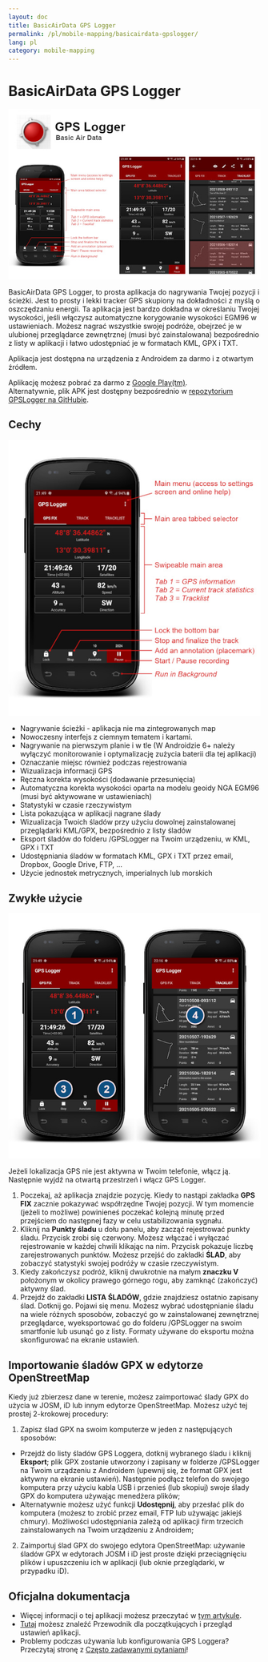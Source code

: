 ```yaml
---
layout: doc
title: BasicAirData GPS Logger
permalink: /pl/mobile-mapping/basicairdata-gpslogger/
lang: pl
category: mobile-mapping
---
```



BasicAirData GPS Logger
=======================

![BasicAirData-GPSLogger-002][]

BasicAirData GPS Logger, to prosta aplikacja do nagrywania Twojej pozycji i ścieżki. Jest to prosty i lekki tracker GPS skupiony na dokładności z myślą o oszczędzaniu energii. Ta aplikacja jest bardzo dokładna w określaniu Twojej wysokości, jeśli włączysz automatyczne korygowanie wysokości EGM96 w ustawieniach. Możesz nagrać wszystkie swojej podróże, obejrzeć je w ulubionej przeglądarce zewnętrznej (musi być zainstalowana) bezpośrednio z listy w aplikacji i łatwo udostępniać je w formatach KML, GPX i TXT.

Aplikacja jest dostępna na urządzenia z Androidem za darmo i z otwartym źródłem.

Aplikację możesz pobrać za darmo z [Google Play(tm)](https://play.google.com/store/apps/details?id=eu.basicairdata.graziano.gpslogger).<br>
Alternatywnie, plik APK jest dostępny bezpośrednio w [repozytorium GPSLogger na GitHubie](https://github.com/BasicAirData/GPSLogger/tree/master/apk).

Cechy
--------

![BasicAirData-GPSLogger-000][]

* Nagrywanie ścieżki - aplikacja nie ma zintegrowanych map
* Nowoczesny interfejs z ciemnym tematem i kartami.
* Nagrywanie na pierwszym planie i w tle (W Androidzie 6+ należy wyłączyć monitorowanie i optymalizację zużycia baterii dla tej aplikacji)
* Oznaczanie miejsc również podczas rejestrowania
* Wizualizacja informacji GPS
* Ręczna korekta wysokości (dodawanie przesunięcia)
* Automatyczna korekta wysokości oparta na modelu geoidy NGA EGM96 (musi być aktywowane w ustawieniach)
* Statystyki w czasie rzeczywistym
* Lista pokazująca w aplikacji nagrane ślady
* Wizualizacja Twoich śladów przy użyciu dowolnej zainstalowanej przeglądarki KML/GPX, bezpośrednio z listy śladów
* Eksport śladów do folderu /GPSLogger na Twoim urządzeniu, w KML, GPX i TXT
* Udostępniania śladów w formatach KML, GPX i TXT przez email, Dropbox, Google Drive, FTP, ...
* Użycie jednostek metrycznych, imperialnych lub morskich

Zwykłe użycie
-----------

![BasicAirData-GPSLogger-001][]

Jeżeli lokalizacja GPS nie jest aktywna w Twoim telefonie, włącz ją. Następnie wyjdź na otwartą przestrzeń i włącz GPS Logger.

1. Poczekaj, aż aplikacja znajdzie pozycję. Kiedy to nastąpi zakładka __GPS FIX__ zacznie pokazywać współrzędne Twojej pozycji. W tym momencie (jeżeli to możliwe) powinieneś poczekać kolejną minutę przed przejściem do następnej fazy w celu ustabilizowania sygnału.
2. Kliknij na __Punkty śladu__ u dołu panelu, aby zacząć rejestrować punkty śladu. Przycisk zrobi się czerwony. Możesz włączać i wyłączać rejestrowanie w każdej chwili klikając na nim. Przycisk pokazuje liczbę zarejestrowanych punktów.
Możesz przejść do zakładki __ŚLAD__, aby zobaczyć statystyki swojej podróży w czasie rzeczywistym.
3. Kiedy zakończysz podróż, kliknij dwukrotnie na małym __znaczku V__ położonym w okolicy prawego górnego rogu, aby zamknąć (zakończyć) aktywny ślad.
4. Przejdź do zakładki __LISTA ŚLADÓW__, gdzie znajdziesz ostatnio zapisany ślad. Dotknij go. Pojawi się menu. Możesz wybrać udostępnianie śladu na wiele różnych sposobów, zobaczyć go w zainstalowanej zewnętrznej przeglądarce, wyeksportować go do folderu /GPSLogger na swoim smartfonie lub usunąć go z listy. Formaty używane do eksportu można skonfigurować na ekranie ustawień.

Importowanie śladów GPX w edytorze OpenStreetMap
--------------------------------------------

Kiedy już zbierzesz dane w terenie, możesz zaimportować ślady GPX do użycia w JOSM, iD lub innym edytorze OpenStreetMap.
Możesz użyć tej prostej 2-krokowej procedury:

1. Zapisz ślad GPX na swoim komputerze w jeden z następujących sposobów:
* Przejdź do listy śladów GPS Loggera, dotknij wybranego śladu i kliknij __Eksport__; plik GPX zostanie utworzony i zapisany w folderze /GPSLogger na Twoim urządzeniu z Androidem (upewnij się, że format GPX jest aktywny na ekranie ustawień). Następnie podłącz telefon do swojego komputera przy użyciu kabla USB i przenieś (lub skopiuj) swoje ślady GPX do komputera używając menedżera plików;
* Alternatywnie możesz użyć funkcji __Udostępnij__, aby przesłać plik do komputera (możesz to zrobić przez email, FTP lub używając jakiejś chmury). Możliwości udostępniania zależą od aplikacji firm trzecich zainstalowanych na Twoim urządzeniu z Androidem;
2. Zaimportuj ślad GPX do swojego edytora OpenStreetMap: używanie śladów GPX w edytorach JOSM i iD jest proste dzięki przeciągnięciu plików i upuszczeniu ich w aplikacji (lub oknie przeglądarki, w przypadku iD).

Oficjalna dokumentacja
----------------------

- Więcej informacji o tej aplikacji możesz przeczytać w [tym artykule](http://www.basicairdata.eu/projects/android/android-gps-logger/).<br>
- [Tutaj](http://www.basicairdata.eu/projects/android/android-gps-logger/getting-started-guide-for-gps-logger/) możesz znaleźć Przewodnik dla początkujących i przegląd ustawień aplikacji.<br>
- Problemy podczas używania lub konfigurowania GPS Loggera? Przeczytaj stronę z [Często zadawanymi pytaniami](https://github.com/BasicAirData/GPSLogger/blob/master/readme.md#frequently-asked-questions)!

[BasicAirData-GPSLogger-002]:  /images/mobile-mapping/basicairdata-gpslogger_002.en.jpg
[BasicAirData-GPSLogger-000]:  /images/mobile-mapping/basicairdata-gpslogger_000.en.jpg
[BasicAirData-GPSLogger-001]:  /images/mobile-mapping/basicairdata-gpslogger_001.en.jpg